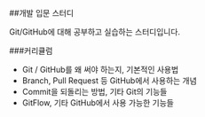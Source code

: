 ##개발 입문 스터디

Git/GitHub에 대해 공부하고 실습하는 스터디입니다.

###커리큘럼
- Git / GitHub를 왜 써야 하는지, 기본적인 사용법
- Branch, Pull Request 등 GitHub에서 사용하는 개념
- Commit을 되돌리는 방법, 기타 Git의 기능들
- GitFlow, 기타 GitHub에서 사용 가능한 기능들